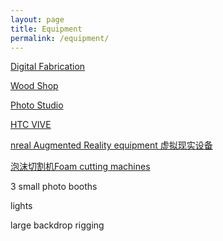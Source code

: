 ```yaml
---
layout: page
title: Equipment
permalink: /equipment/
---
```


[Digital Fabrication]()

[Wood Shop](/wood.md)

[Photo Studio]()

[HTC VIVE]()

[nreal Augmented Reality equipment 虚拟现实设备]()

[泡沫切割机Foam cutting machines]()

3 small photo booths

lights

large backdrop rigging